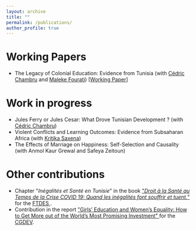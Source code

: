```yaml
---
layout: archive
title: ""
permalink: /publications/
author_profile: true
---
```


<td/>

Working Papers
===

* The Legacy of Colonial Education: Evidence from Tunisia (with <a href="https://cedricchambru.github.io">Cédric Chambru</a> and <a href="https://sites.google.com/view/malekefourati/home">Maleke Fourati</a>) [<a href="https://doi.org/10.5167/uzh-218541">Working Paper</a>]

Work in progress
===

* Jules Ferry or Jules Cesar: What Drove Tunisian Development ? (with <a href="https://cedricchambru.github.io"> Cédric Chambru</a>)
* Violent Conflicts and Learning Outcomes: Evidence from Subsaharan Africa (with <a href="https://www.kritikasaxena.com">Kritika Saxena</a>)
* The Effects of Marriage on Happiness: Self-Selection and Causality (with Anmol Kaur Grewal and Safeya Zeitoun)

Other contributions
===

* Chapter "_Inégalités et Santé en Tunisie_" in the book <a href="https://ftdes.net/droit-a-la-sante-au-temps-de-la-crise-covid-19-quand-les-inegalites-font-souffrir-et-tuent">"_Droit à la Santé au Temps de la Crise COVID 19: Quand les inégalités font souffrir et tuent._"</a> for the <a href="https://ftdes.net"> FTDES </a>.
* Contribution in the report <a href="https://www.cgdev.org/publication/girls-education-and-womens-equality-how-get-more-out-worlds-most-promising-investment"> "Girls’ Education and Women’s Equality: How to Get More out of the World’s Most Promising Investment" </a> for the <a href="https://www.cgdev.org">CGDEV</a>.
